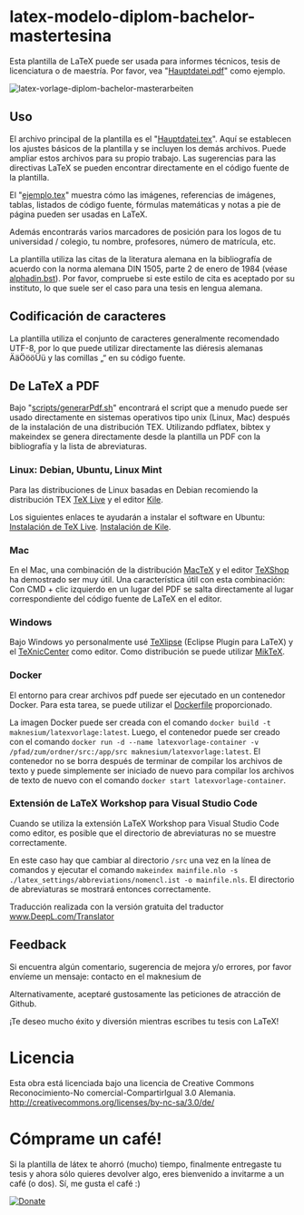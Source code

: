 # latex-modelo-diplom-bachelor-mastertesina

Esta plantilla de LaTeX puede ser usada para informes técnicos, tesis de licenciatura o de maestría. Por favor, vea "[Hauptdatei.pdf](../../src/Hauptdatei.pdf)" como ejemplo.

![latex-vorlage-diplom-bachelor-masterarbeiten](../../main.png "latex-modelo-diplom-bachelor-mastertesina")

## Uso

El archivo principal de la plantilla es el "[Hauptdatei.tex](../../src/Hauptdatei.tex)". Aquí se establecen los ajustes básicos de la plantilla y se incluyen los demás archivos. Puede ampliar estos archivos para su propio trabajo. Las sugerencias para las directivas LaTeX se pueden encontrar directamente en el código fuente de la plantilla.

El "[ejemplo.tex](../../src/ejemplo.tex)" muestra cómo las imágenes, referencias de imágenes, tablas, listados de código fuente, fórmulas matemáticas y notas a pie de página pueden ser usadas en LaTeX.

Además encontrarás varios marcadores de posición para los logos de tu universidad / colegio, tu nombre, profesores, número de matrícula, etc.

La plantilla utiliza las citas de la literatura alemana en la bibliografía de acuerdo con la norma alemana DIN 1505, parte 2 de enero de 1984 (véase [alphadin.bst](../../src/alphadin.bst)). Por favor, compruebe si este estilo de cita es aceptado por su instituto, lo que suele ser el caso para una tesis en lengua alemana.

## Codificación de caracteres

La plantilla utiliza el conjunto de caracteres generalmente recomendado UTF-8, por lo que puede utilizar directamente las diéresis alemanas ÄäÖööÜü y las comillas „“ en su código fuente.

## De LaTeX a PDF

Bajo "[scripts/generarPdf.sh](../../scripts/generarPdf.sh)" encontrará el script que a menudo puede ser usado directamente en sistemas operativos tipo unix (Linux, Mac) después de la instalación de una distribución TEX. Utilizando pdflatex, bibtex y makeindex se genera directamente desde la plantilla un PDF con la bibliografía y la lista de abreviaturas.

### Linux: Debian, Ubuntu, Linux Mint

Para las distribuciones de Linux basadas en Debian recomiendo la distribución TEX [TeX Live](http://www.tug.org/texlive/ "TeX Live") y el editor [Kile](http://kile.sourceforge.net/ "Kile").

Los siguientes enlaces te ayudarán a instalar el software en Ubuntu:
[Instalación de TeX Live](http://wiki.ubuntuusers.de/LATEX#TeX-Live "Instalación de TeX Live").
[Instalación de Kile](http://wiki.ubuntuusers.de/Kile "Instalación de Kile").

### Mac

En el Mac, una combinación de la distribución [MacTeX](http://www.tug.org/mactex/ "MacTeX") y el editor [TeXShop](http://pages.uoregon.edu/koch/texshop/ "TeXShop") ha demostrado ser muy útil. Una característica útil con esta combinación: Con CMD + clic izquierdo en un lugar del PDF se salta directamente al lugar correspondiente del código fuente de LaTeX en el editor.

### Windows

Bajo Windows yo personalmente usé [TeXlipse](http://texlipse.sourceforge.net/ "TeXlipse") (Eclipse Plugin para LaTeX) y el [TeXnicCenter](http://www.texniccenter.org/ "TeXnicCenter") como editor. Como distribución se puede utilizar [MikTeX](http://miktex.org/ "MikTeX").

### Docker

El entorno para crear archivos pdf puede ser ejecutado en un contenedor Docker. Para esta tarea, se puede utilizar el [Dockerfile](../../Dockerfile) proporcionado.

La imagen Docker puede ser creada con el comando `docker build -t maknesium/latexvorlage:latest`. Luego, el contenedor puede ser creado con el comando `docker run -d --name latexvorlage-container -v /pfad/zum/ordner/src:/app/src maknesium/latexvorlage:latest`. El contenedor no se borra después de terminar de compilar los archivos de texto y puede simplemente ser iniciado de nuevo para compilar los archivos de texto de nuevo con el comando `docker start latexvorlage-container`.

### Extensión de LaTeX Workshop para Visual Studio Code

Cuando se utiliza la extensión LaTeX Workshop para Visual Studio Code como editor, es posible que el directorio de abreviaturas no se muestre correctamente.

En este caso hay que cambiar al directorio `/src` una vez en la línea de comandos y ejecutar el comando `makeindex mainfile.nlo -s ./latex_settings/abbreviations/nomencl.ist -o mainfile.nls`. El directorio de abreviaturas se mostrará entonces correctamente.

Traducción realizada con la versión gratuita del traductor www.DeepL.com/Translator

## Feedback

Si encuentra algún comentario, sugerencia de mejora y/o errores, por favor envíeme un mensaje:
contacto en el maknesium de

Alternativamente, aceptaré gustosamente las peticiones de atracción de Github.

¡Te deseo mucho éxito y diversión mientras escribes tu tesis con LaTeX!

# Licencia

Esta obra está licenciada bajo una licencia de Creative Commons Reconocimiento-No comercial-CompartirIgual 3.0 Alemania.
http://creativecommons.org/licenses/by-nc-sa/3.0/de/

# Cómprame un café!

Si la plantilla de látex te ahorró (mucho) tiempo, finalmente entregaste tu tesis y ahora sólo quieres devolver algo, eres bienvenido a invitarme a un café (o dos). Sí, me gusta el café :)

[![Donate](https://img.shields.io/badge/Donate-PayPal-green.svg)](https://www.paypal.com/cgi-bin/webscr?cmd=_s-xclick&hosted_button_id=6LZRV8ZHN2Z9A)